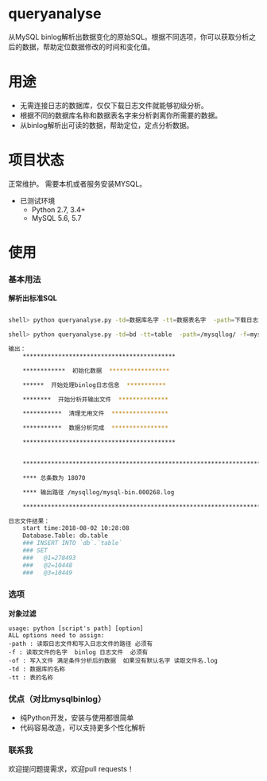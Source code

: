 queryanalyse
========================

从MySQL binlog解析出数据变化的原始SQL。根据不同选项，你可以获取分析之后的数据，帮助定位数据修改的时间和变化值。

用途
===========

* 无需连接日志的数据库，仅仅下载日志文件就能够初级分析。
* 根据不同的数据库名称和数据表名字来分析剥离你所需要的数据。
* 从binlog解析出可读的数据，帮助定位，定点分析数据。


项目状态
===
正常维护。
需要本机或者服务安装MYSQL。

* 已测试环境
    * Python 2.7, 3.4+
    * MySQL 5.6, 5.7

使用
=========

### 基本用法


**解析出标准SQL**

```bash

shell> python queryanalyse.py -td=数据库名字 -tt=数据表名字  -path=下载日志文件目录 -f=分析日志名称 -of=输出文件名

shell> python queryanalyse.py -td=bd -tt=table  -path=/mysqllog/ -f=mysql-bin.000268 -of=268.txt 

输出：
	*******************************************

	************  初始化数据  *****************

	******  开始处理binlog日志信息  ***********

	********  开始分析并输出文件  **************

	***********  清理无用文件  ****************

	***********  数据分析完成  ****************

	*******************************************


	******************************************************************************

	**** 总条数为 18070

	**** 输出路径 /mysqllog/mysql-bin.000268.log

	******************************************************************************

日志文件结果：
	start time:2018-08-02 10:28:08
	Database.Table: db.table
	### INSERT INTO `db`.`table`
	### SET
	###   @1=278493
	###   @2=10448
	###   @3=10449
```


### 选项

**对象过滤**

	usage: python [script's path] [option]
	ALL options need to assign:
	-path : 读取日志文件和写入日志文件的路径 必须有
	-f : 读取文件的名字  binlog 日志文件  必须有
	-of : 写入文件 满足条件分析后的数据  如果没有默认名字 读取文件名.log
	-td : 数据库的名称
	-tt : 表的名称


### 优点（对比mysqlbinlog）

* 纯Python开发，安装与使用都很简单
* 代码容易改造，可以支持更多个性化解析



### 联系我

欢迎提问题提需求，欢迎pull requests！

